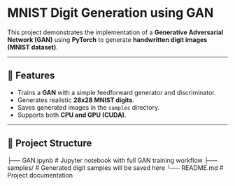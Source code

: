 # MNIST Digit Generation using GAN

This project demonstrates the implementation of a **Generative Adversarial Network (GAN)** using **PyTorch** to generate **handwritten digit images (MNIST dataset)**.

---

## 📌 Features
- Trains a **GAN** with a simple feedforward generator and discriminator.
- Generates realistic **28x28 MNIST digits**.
- Saves generated images in the `samples` directory.
- Supports both **CPU and GPU (CUDA)**.

---

## 📂 Project Structure
├── GAN.ipynb # Jupyter notebook with full GAN training workflow
├── samples/ # Generated digit samples will be saved here
└── README.md # Project documentation

